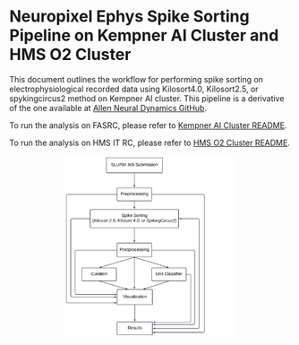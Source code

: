 
# Neuropixel Ephys Spike Sorting Pipeline on Kempner AI Cluster and HMS O2 Cluster

This document outlines the workflow for performing spike sorting on electrophysiological recorded data using Kilosort4.0, Kilosort2.5, or spykingcircus2  method on Kempner AI cluster. This pipeline is a derivative of the one available at [Allen Neural Dynamics GitHub](https://github.com/AllenNeuralDynamics/aind-ephys-pipeline).

To run the analysis on FASRC, please refer to [Kempner AI Cluster README](pipeline/kempner_cluster/README.md). 

To run the analysis on HMS IT RC, please refer to [HMS O2 Cluster README](pipeline/hms_cluster/README.md).  

<p align="center">
  <img src="https://raw.githubusercontent.com/KempnerInstitute/ephys-spike-sorting/main/figures/svg/flowchart-ephys-kilosort4.0-spikesorting.svg" width="60%" />
</p>

